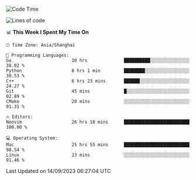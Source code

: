 <!--START_SECTION:waka-->
![Code Time](http://img.shields.io/badge/Code%20Time-1%2C581%20hrs%2048%20mins-blue)

![Lines of code](https://img.shields.io/badge/From%20Hello%20World%20I%27ve%20Written-286.3%20thousand%20lines%20of%20code-blue)

📊 **This Week I Spent My Time On** 

```text
🕑︎ Time Zone: Asia/Shanghai

💬 Programming Languages: 
Go                       10 hrs              ██████████░░░░░░░░░░░░░░░   38.02 % 
Python                   8 hrs 1 min         ████████░░░░░░░░░░░░░░░░░   30.53 % 
C++                      6 hrs 23 mins       ██████░░░░░░░░░░░░░░░░░░░   24.27 % 
Git                      45 mins             █░░░░░░░░░░░░░░░░░░░░░░░░   02.89 % 
CMake                    20 mins             ░░░░░░░░░░░░░░░░░░░░░░░░░   01.31 % 

🔥 Editors: 
Neovim                   26 hrs 18 mins      █████████████████████████   100.00 % 

💻 Operating System: 
Mac                      25 hrs 55 mins      █████████████████████████   98.54 % 
Linux                    23 mins             ░░░░░░░░░░░░░░░░░░░░░░░░░   01.46 % 
```


 Last Updated on 14/09/2023 06:27:04 UTC
<!--END_SECTION:waka-->
